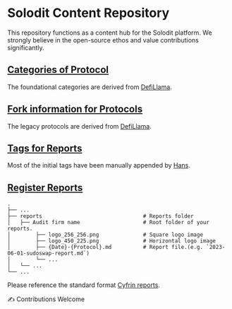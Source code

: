 # Solodit Content Repository
This repository functions as a content hub for the Solodit platform.
We strongly believe in the open-source ethos and value contributions significantly.

## [Categories of Protocol](./protocol_categories.md)
The foundational categories are derived from [DefiLlama](https://defillama.com/categories).

## [Fork information for Protocols](./forked_protocols.md)
The legacy protocols are derived from [DefiLlama](https://defillama.com/forks).

## [Tags for Reports](./report_tags.md)
Most of the initial tags have been manually appended by [Hans](https://github.com/hans-cyfrin).

## [Register Reports](./reports)
    .
    ├── ...
    ├── reports                                # Reports folder
    │   ├── Audit firm name                    # Root folder of your reports.
    │        ├── logo_256_256.png              # Square logo image
    │        ├── logo_450_225.png              # Horizontal logo image
    │        ├── {Date}-{Protocol}.md          # Report file.(e.g. `2023-06-01-sudoswap-report.md`)
    │        └── ...
    │   └── ...
    └── ...

Please reference the standard format [Cyfrin reports](./reports/Cyfrin).

✍️ Contributions Welcome
